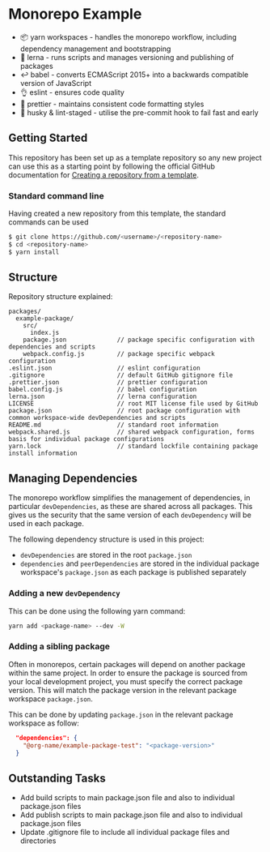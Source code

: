 # Monorepo Example

- :package: yarn workspaces - handles the monorepo workflow, including dependency management and bootstrapping
- :dragon: lerna - runs scripts and manages versioning and publishing of packages
- :leftwards_arrow_with_hook: babel - converts ECMAScript 2015+ into a backwards compatible version of JavaScript
- :ok_hand: eslint - ensures code quality
- :nail_care: prettier - maintains consistent code formatting styles
- :dog: husky & lint-staged - utilise the pre-commit hook to fail fast and early


## Getting Started

This repository has been set up as a template repository so any new project can use this as a starting point by following the official GitHub documentation for [Creating a repository from a template](https://docs.github.com/en/github/creating-cloning-and-archiving-repositories/creating-a-repository-from-a-template).

### Standard command line

Having created a new repository from this template, the standard commands can be used

```bash
$ git clone https://github.com/<username>/<repository-name>
$ cd <repository-name>
$ yarn install
```


## Structure

Repository structure explained:

```
packages/
  example-package/
    src/
      index.js
    package.json              // package specific configuration with dependencies and scripts
    webpack.config.js         // package specific webpack configuration
.eslint.json                  // eslint configuration
.gitignore                    // default GitHub gitignore file
.prettier.json                // prettier configuration
babel.config.js               // babel configuration
lerna.json                    // lerna configuration
LICENSE                       // root MIT license file used by GitHub
package.json                  // root package configuration with common workspace-wide devDependencies and scripts
README.md                     // standard root information
webpack.shared.js             // shared webpack configuration, forms basis for individual package configurations
yarn.lock                     // standard lockfile containing package install information
```


## Managing Dependencies

The monorepo workflow simplifies the management of dependencies, in particular `devDependencies`, as these are shared across all packages. This gives us the security that the same version of each `devDependency` will be used in each package.

The following dependency structure is used in this project:

- `devDependencies` are stored in the root `package.json`
- `dependencies` and `peerDependencies` are stored in the individual package workspace's `package.json` as each package is published separately

### Adding a new `devDependency`

This can be done using the following yarn command:

```sh
yarn add <package-name> --dev -W
```

### Adding a sibling package

Often in monorepos, certain packages will depend on another package within the same project. In order to ensure the package is sourced from your local development project, you must specify the correct package version. This will match the package version in the relevant package workspace `package.json`.

This can be done by updating `package.json` in the relevant package workspace as follow:

```json
  "dependencies": {
    "@org-name/example-package-test": "<package-version>"
  }
```


## Outstanding Tasks

- Add build scripts to main package.json file and also to individual package.json files
- Add publish scripts to main package.json file and also to individual package.json files
- Update .gitignore file to include all individual package files and directories